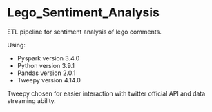 # Lego_Sentiment_Analysis
ETL pipeline for sentiment analysis of lego comments.

Using:
- Pyspark version 3.4.0
- Python version 3.9.1
- Pandas version 2.0.1
- Tweepy version 4.14.0

Tweepy chosen for easier interaction with twitter official API and data streaming ability.



